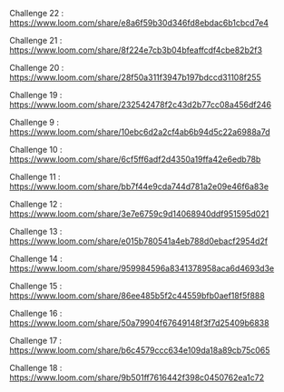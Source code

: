 Challenge 22 : https://www.loom.com/share/e8a6f59b30d346fd8ebdac6b1cbcd7e4

Challenge 21 : https://www.loom.com/share/8f224e7cb3b04bfeaffcdf4cbe82b2f3

Challenge 20 : https://www.loom.com/share/28f50a311f3947b197bdccd31108f255

Challenge 19 : https://www.loom.com/share/232542478f2c43d2b77cc08a456df246

Challenge 9 : https://www.loom.com/share/10ebc6d2a2cf4ab6b94d5c22a6988a7d

Challenge 10 : https://www.loom.com/share/6cf5ff6adf2d4350a19ffa42e6edb78b

Challenge 11 : https://www.loom.com/share/bb7f44e9cda744d781a2e09e46f6a83e

Challenge 12 : https://www.loom.com/share/3e7e6759c9d14068940ddf951595d021

Challenge 13 : https://www.loom.com/share/e015b780541a4eb788d0ebacf2954d2f

Challenge 14 : https://www.loom.com/share/959984596a8341378958aca6d4693d3e

Challenge 15 : https://www.loom.com/share/86ee485b5f2c44559bfb0aef18f5f888

Challenge 16 : https://www.loom.com/share/50a79904f67649148f3f7d25409b6838

Challenge 17 : https://www.loom.com/share/b6c4579ccc634e109da18a89cb75c065

Challenge 18 : https://www.loom.com/share/9b501ff7616442f398c0450762ea1c72